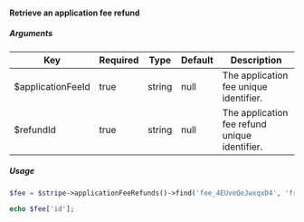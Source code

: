 #### Retrieve an application fee refund

##### Arguments

<table>
    <thead>
        <th>Key</th>
        <th>Required</th>
        <th>Type</th>
        <th>Default</th>
        <th>Description</th>
    </thead>
    <tbody>
        <tr>
            <td>$applicationFeeId</td>
            <td>true</td>
            <td>string</td>
            <td>null</td>
            <td>The application fee unique identifier.</td>
        </tr>
        <tr>
            <td>$refundId</td>
            <td>true</td>
            <td>string</td>
            <td>null</td>
            <td>The application fee refund unique identifier.</td>
        </tr>
    </tbody>
</table>

##### Usage

```php
$fee = $stripe->applicationFeeRefunds()->find('fee_4EUveQeJwxqxD4', 'fr_5jSKUTcb2ZkbRA');

echo $fee['id'];
```
